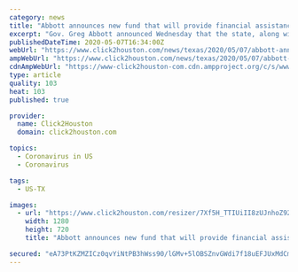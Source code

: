 ```yaml
---
category: news
title: "Abbott announces new fund that will provide financial assistance to struggling Texans"
excerpt: "Gov. Greg Abbott announced Wednesday that the state, along with OneStar Foundation will be providing struggling Texans with some much-needed financial help."
publishedDateTime: 2020-05-07T16:34:00Z
webUrl: "https://www.click2houston.com/news/texas/2020/05/07/abbott-announces-new-fund-that-will-provide-financial-assistance-to-struggling-texans/"
ampWebUrl: "https://www.click2houston.com/news/texas/2020/05/07/abbott-announces-new-fund-that-will-provide-financial-assistance-to-struggling-texans/?outputType=amp"
cdnAmpWebUrl: "https://www-click2houston-com.cdn.ampproject.org/c/s/www.click2houston.com/news/texas/2020/05/07/abbott-announces-new-fund-that-will-provide-financial-assistance-to-struggling-texans/?outputType=amp"
type: article
quality: 103
heat: 103
published: true

provider:
  name: Click2Houston
  domain: click2houston.com

topics:
  - Coronavirus in US
  - Coronavirus

tags:
  - US-TX

images:
  - url: "https://www.click2houston.com/resizer/7Xf5H_TTIUiII8zUJnhoZ92WsqM=/1280x720/smart/arc-anglerfish-arc2-prod-gmg.s3.amazonaws.com/public/7PACDPFUQ5EMRH37JZ6AW6W3WM.jpg"
    width: 1280
    height: 720
    title: "Abbott announces new fund that will provide financial assistance to struggling Texans"

secured: "eA73PtKZMZICz0qvYiNtPB3hWss90/lGMv+5lOBSZnvGWdi7f18uEFJUxMdCm6S0ytbLOqqf9boNvNk6OOO9u7U+Jw+1aYzIamVFXm5ZApCSg/QeIPP1Pk0yAVqV5yEBWVfnEBtZ2LbRmo1ird/A7vhboaVZqY4Ou3XUFR+kSi7LmWNJGlGy3SwW5W+tBneCo6OwYb6aFYc1Ldd8j+Nd8Hi+LcZgAKttm6Asyas9vblkLJYlnomz7s+coUZzplm7dpntdUqqHznpbmnxpsV16f1ykKHQ7RRjCR27ExFUBGIQBIV8XJIk94JTzlCf11ar;8v9edGPO+gXjpbY0WJ6zjg=="
---
```


